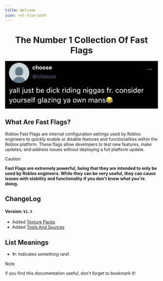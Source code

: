 ```yaml
---
title: Welcome
icon: rel-file-path	
---
```


<h1 align="center">The Number 1 Collection Of Fast Flags</h1>

![](Assets/8352-chill.jpg)

## What Are Fast Flags?
Roblox Fast Flags are internal configuration settings used by Roblox engineers to quickly enable or disable features and functionalities within the Roblox platform. These flags allow developers to test new features, make updates, and address issues without deploying a full platform update.

> [!CAUTION]
> **Fast Flags are extremely powerful, being that they are intended to only be used by Roblox engineers. While they can be very useful, they can cause issues with stability and functionality if you don't know what you're doing.**

## ChangeLog
#### Version: `V1.3`
* Added [Texture Packs](https://fastflagforge.github.io/Docs/texture-packs/)
* Added [Tools And Sources](https://fastflagforge.github.io/Docs/other/sources/)

## List Meanings
- **✨**: Indicates something rare!.

> [!NOTE]
> if you find this documentation useful, don't forget to bookmark it!

